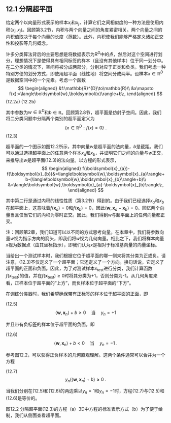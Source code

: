 ## 12.1 分隔超平面

给定两个以向量形式表示的样本$x_i$和$x_j$，计算它们之间相似度的一种方法是使用内积$\langle x_i,x_j\rangle$。回顾第3.2节，内积与两个向量之间的角度紧密相关。两个向量之间的内积值取决于每个向量的长度（范数）。此外，内积使我们能够严格定义诸如正交性和投影等几何概念。

许多分类算法背后的主要思想是将数据表示为R$^D$中的点，然后对这个空间进行划分，理想情况下是使得具有相同标签的样本（且没有其他样本）位于同一划分中。在二分类的情况下，空间将被分成两部分，分别对应于正类和负类。我们考虑一种特别方便的划分方式，即使用超平面（线性地）将空间分成两半。设样本$x\in\mathbb{R}^D$是数据空间中的一个元素。考虑一个函数
$$
\begin{aligned}
&f:\mathbb{R}^{D}\to\mathbb{R}\\
&x\mapsto f(x):=\langle\boldsymbol{w},\boldsymbol{x}\rangle+b\:,
\end{aligned}
$$
(12.2a) (12.2b)

其中参数为$w\in\mathbb{R}^D$和$b\in\mathbb{R}$。回顾第2.8节，超平面是仿射子空间。因此，我们将二分类问题中分隔两个类别的超平面定义为
$$
\left\{x\in\mathbb{R}^{D}:f(x)=0\right\}\:.
$$
(12.3)

超平面的一个图示如图12.2所示，其中向量$w$是超平面的法向量，$b$是截距。我们可以通过选择超平面上的任意两个样本$x_a$和$x_b$，并证明它们之间的向量与$w$正交，来推导出$w$是超平面(12.3)的法向量。以方程的形式表示，
$$
\begin{aligned}
f(\boldsymbol{x}_{a})-f(\boldsymbol{x}_{b})&=\langle\boldsymbol{w},\boldsymbol{x}_{a}\rangle+b-(\langle\boldsymbol{w},\boldsymbol{x}_{b}\rangle+b)\\
&=\langle\boldsymbol{w},\boldsymbol{x}_{a}-\boldsymbol{x}_{b}\rangle\:,
\end{aligned}
$$

其中第二行是通过内积的线性性质（第3.2节）得到的。由于我们已经选择$x_a$和$x_b$在超平面上，这意味着$f(\boldsymbol{x}_a)=0$和$f(\boldsymbol{x}_b)=0$，因此$\langle\boldsymbol{w},\boldsymbol{x}_a-\boldsymbol{x}_b\rangle=0$。回忆两个向量当且仅当它们的内积为零时正交。因此，我们得到$w$与超平面上的任何向量都正交。

注：回顾第2章，我们知道可以以不同的方式思考向量。在本章中，我们将参数向量$w$视为指示方向的箭头，即我们将$w$视为几何向量。相比之下，我们将样本向量$x$视为数据点（由其坐标指示），即我们认为$x$是相对于标准基向量的向量坐标。

当给出一个测试样本时，我们根据它位于超平面的哪一侧来将其分类为正或负。请注意，(12.3)不仅定义了一个超平面；它还定义了一个方向。换句话说，它定义了超平面的正面和负面。因此，为了对测试样本$x_{\text{test}}$进行分类，我们计算函数$f(x_{\text{test}})$的值，并在$f(\boldsymbol{x}_{\text{test}})\geqslant0$时将其分类为+1，否则分类为-1。从几何角度来看，正样本位于超平面的“上方”，而负样本位于超平面的“下方”。

在训练分类器时，我们希望确保带有正标签的样本位于超平面的正面，即

(12.5)
$$\langle\boldsymbol{w},\boldsymbol{x}_n\rangle+b\geqslant0\quad\text{当}\quad y_n=+1$$

并且带有负标签的样本位于超平面的负面，即

(12.6)
$$\langle\boldsymbol{w},\boldsymbol{x}_n\rangle+b<0\quad\text{当}\quad y_n=-1\:.$$

参考图12.2，可以获得正负样本的几何直观理解。这两个条件通常可以合并为一个方程

(12.7)
$$y_n(\langle\boldsymbol{w},\boldsymbol{x}_n\rangle+b)\geqslant0\:.$$

当我们分别在(12.5)和(12.6)的两边乘以$y_n=1$和$y_n=-1$时，方程(12.7)与(12.5)和(12.6)是等价的。

图12.2 分隔超平面(12.3)的方程（a）3D中方程的标准表示方式（b）为了便于绘制，我们从侧面查看超平面。

